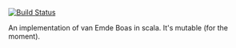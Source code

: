 [![Build Status](https://travis-ci.org/nachinius/van_emde_boas_in_scala.svg?branch=master)](https://travis-ci.org/nachinius/van_emde_boas_in_scala)

An implementation of van Emde Boas in scala.
It's mutable (for the moment).


